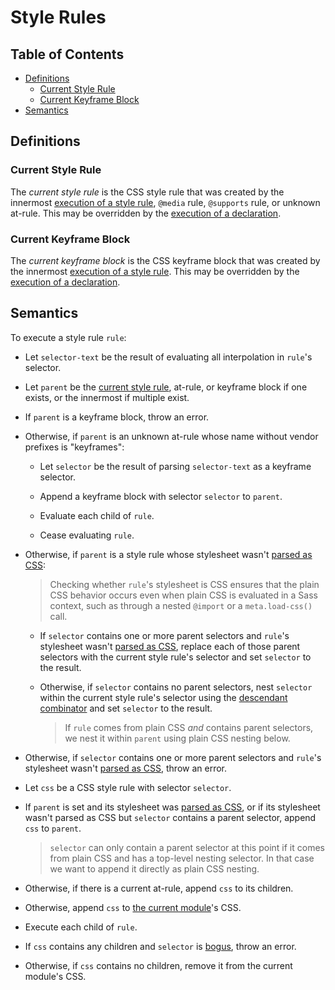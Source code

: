 # Style Rules

## Table of Contents

* [Definitions](#definitions)
  * [Current Style Rule](#current-style-rule)
  * [Current Keyframe Block](#current-keyframe-block)
* [Semantics](#semantics)

## Definitions

### Current Style Rule

The *current style rule* is the CSS style rule that was created by the innermost
[execution of a style rule](#semantics), `@media` rule, `@supports` rule, or
unknown at-rule. This may be overridden by the [execution of a declaration].

[execution of a declaration]: declarations.md#semantics

### Current Keyframe Block

The *current keyframe block* is the CSS keyframe block that was created by the
innermost [execution of a style rule](#semantics). This may be overridden by the
[execution of a declaration].

## Semantics

To execute a style rule `rule`:

* Let `selector-text` be the result of evaluating all interpolation in `rule`'s
  selector.

* Let `parent` be the [current style rule], at-rule, or keyframe block if one
  exists, or the innermost if multiple exist.

  [current style rule]: #current-style-rule

* If `parent` is a keyframe block, throw an error.

* Otherwise, if `parent` is an unknown at-rule whose name without vendor
  prefixes is "keyframes":

  * Let `selector` be the result of parsing `selector-text` as a keyframe
    selector.

  * Append a keyframe block with selector `selector` to `parent`.

  * Evaluate each child of `rule`.

  * Cease evaluating `rule`.

* Otherwise, if `parent` is a style rule whose stylesheet wasn't [parsed as
  CSS]:

  [parsed as CSS]: syntax.md#parsing-text-as-css

  > Checking whether `rule`'s stylesheet is CSS ensures that the plain CSS
  > behavior occurs even when plain CSS is evaluated in a Sass context, such as
  > through a nested `@import` or a `meta.load-css()` call.

  * If `selector` contains one or more parent selectors and `rule`'s stylesheet
    wasn't [parsed as CSS], replace each of those parent selectors with the
    current style rule's selector and set `selector` to the result.

  * Otherwise, if `selector` contains no parent selectors, nest `selector`
    within the current style rule's selector using the [descendant combinator]
    and set `selector` to the result.

    > If `rule` comes from plain CSS *and* contains parent selectors, we nest it
    > within `parent` using plain CSS nesting below.

  [descendant combinator]: https://www.w3.org/TR/selectors-3/#descendant-combinators

* Otherwise, if `selector` contains one or more parent selectors and `rule`'s
  stylesheet wasn't [parsed as CSS], throw an error.

* Let `css` be a CSS style rule with selector `selector`.

* If `parent` is set and its stylesheet was [parsed as CSS], or if its
  stylesheet wasn't parsed as CSS but `selector` contains a parent selector,
  append `css` to `parent`.

  > `selector` can only contain a parent selector at this point if it comes from
  > plain CSS and has a top-level nesting selector. In that case we want to
  > append it directly as plain CSS nesting.

* Otherwise, if there is a current at-rule, append `css` to its children.

* Otherwise, append `css` to [the current module]'s CSS.

  [the current module]: spec.md#current-module

* Execute each child of `rule`.

* If `css` contains any children and `selector` is [bogus], throw an error.

  [bogus]: selectors.md#bogus-selector

* Otherwise, if `css` contains no children, remove it from the current module's
  CSS.
